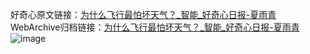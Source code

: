 好奇心原文链接：[为什么飞行最怕坏天气？_智能_好奇心日报-夏雨青](https://www.qdaily.com/articles/4870.html)
WebArchive归档链接：[为什么飞行最怕坏天气？_智能_好奇心日报-夏雨青](http://web.archive.org/web/20190623163236/https://www.qdaily.com/articles/4870.html)
![image](http://ww3.sinaimg.cn/large/007d5XDply1g3wgfddaoij30u02l81kx)